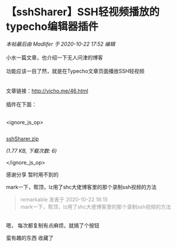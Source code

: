 # 【sshSharer】SSH轻视频播放的typecho编辑器插件


<i class="pstatus"> 本帖最后由 Madlifer 于 2020-10-22 17:52 编辑 </i><br />
<br />
小水一篇文章，也介绍一下无人问津的博客<br />
<br />
功能应该一目了然，就是在Typecho文章页面播放SSH轻视频<br />
<img id="aimg_PoHPy" onclick="zoom(this, this.src, 0, 0, 0)" class="zoom" src="https://i.loli.net/2020/10/22/mcqNt4Da7hObnSp.png" onmouseover="img_onmouseoverfunc(this)" onload="thumbImg(this)" border="0" alt="" /><br />
<br />
<img id="aimg_dFarH" onclick="zoom(this, this.src, 0, 0, 0)" class="zoom" src="https://i.loli.net/2020/10/22/qjMXDfimJApP5x6.png" onmouseover="img_onmouseoverfunc(this)" onload="thumbImg(this)" border="0" alt="" /><br />
<br />
文章链接：<a href="http://vicho.me/46.html" target="_blank">http://vicho.me/46.html</a><br />
<br />
插件在下面：<br />
<br />

<ignore_js_op>

<img src="static/image/filetype/zip.gif" border="0" class="vm" alt="" />
<span style="white-space: nowrap" id="attach_140687" onmouseover="showMenu({'ctrlid':this.id,'pos':'12'})">

<a href="forum.php?mod=attachment&amp;aid=MTQwNjg3fDBlNDljYWFifDE2MDk1NTU5Nzl8NDczNDR8NzU3MjUz" target="_blank">sshSharer.zip</a>

<em class="xg1">(1.77 KB, 下载次数: 6)</em>
</span>
<div class="tip tip_4" id="attach_140687_menu" style="position: absolute; display: none" disautofocus="true">
<div class="tip_c xs0">
<div class="y">2020-10-22 17:41 上传</div>
点击文件名下载附件

</div>
<div class="tip_horn"></div>
</div>

</ignore_js_op>


感谢分享 暂时用不到的<img src="static/image/smiley/default/lol.gif" smilieid="12" border="0" alt="" />

mark一下，帮顶，lz用了shc大佬博客里的那个录制ssh视频的方法<img src="static/image/smiley/default/lol.gif" smilieid="12" border="0" alt="" /><br />


<div class="quote"><blockquote><font color="#999999">remarkable 发表于 2020-10-22 18:15</font><br />
<font color="#999999">mark一下，帮顶，lz用了shc大佬博客里的那个录制ssh视频的方法</font></blockquote></div><br />
嗯， 每次都复制有点麻烦，就搞了个按钮

蛮有趣的东西 收藏了<img id="aimg_nryR8" onclick="zoom(this, this.src, 0, 0, 0)" class="zoom" src="https://cdn.jsdelivr.net/gh/hishis/forum-master/public/images/patch.gif" onmouseover="img_onmouseoverfunc(this)" onload="thumbImg(this)" border="0" alt="" />
